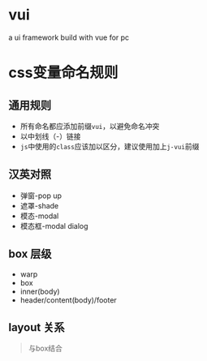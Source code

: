 # vui
a ui framework  build with vue for pc

# css变量命名规则
## 通用规则
- 所有命名都应添加前缀`vui`，以避免命名冲突
- 以中划线（-）链接
- `js`中使用的`class`应该加以区分，建议使用加上`j-vui`前缀
## 汉英对照
- 弹窗-pop up
- 遮罩-shade
- 模态-modal
- 模态框-modal dialog
## box 层级
- warp
- box
- inner(body)
- header/content(body)/footer

## layout 关系
> 与box结合

